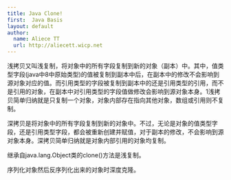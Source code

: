 ```yaml
---
title: Java Clone!
first:  Java Basis
layout: default
author:
  name: Aliece TT
  url: http://aliecett.wicp.net
---
```


浅拷贝又叫浅复制，将对象中的所有字段复制到新的对象（副本）中。其中，值类型字段(java中8中原始类型)的值被复制到副本中后，在副本中的修改不会影响到源对象对应的值。而引用类型的字段被复制到副本中的还是引用类型的引用，而不是引用的对象，在副本中对引用类型的字段值做修改会影响到源对象本身。1浅拷贝简单归纳就是只复制一个对象，对象内部存在指向其他对象，数组或引用则不复制。

深拷贝是将对象中的所有字段复制到新的对象中。不过，无论是对象的值类型字段，还是引用类型字段，都会被重新创建并赋值，对于副本的修改，不会影响到源对象本身。深拷贝简单归纳就是对象内部引用的对象均复制。

继承自java.lang.Object类的clone()方法是浅复制。

序列化对象然后反序列化出来的对象时深度克隆。